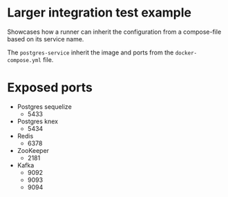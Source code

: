 # Larger integration test example

Showcases how a runner can inherit the configuration from a compose-file based on its service name.

The `postgres-service` inherit the image and ports from the `docker-compose.yml` file.

# Exposed ports

- Postgres sequelize
  - 5433
- Postgres knex
  - 5434
- Redis
  - 6378
- ZooKeeper
  - 2181
- Kafka
  - 9092
  - 9093
  - 9094
